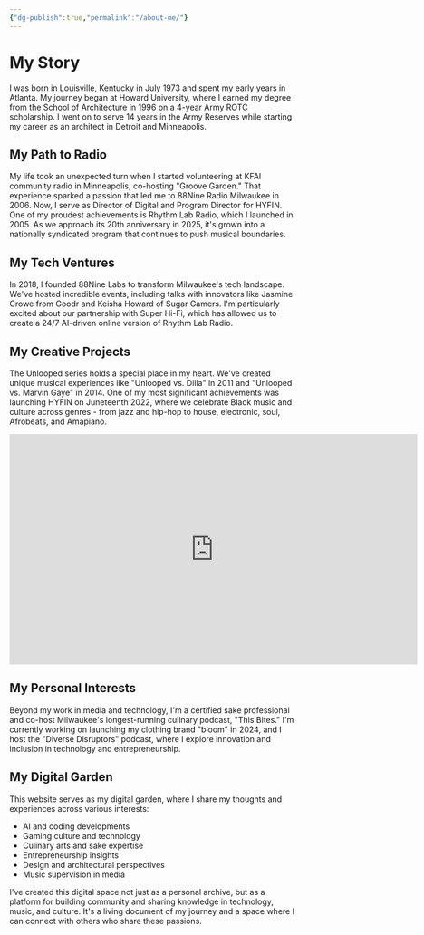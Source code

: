```yaml
---
{"dg-publish":true,"permalink":"/about-me/"}
---
```


# My Story

I was born in Louisville, Kentucky in July 1973 and spent my early years in Atlanta. My journey began at Howard University, where I earned my degree from the School of Architecture in 1996 on a 4-year Army ROTC scholarship. I went on to serve 14 years in the Army Reserves while starting my career as an architect in Detroit and Minneapolis.

## My Path to Radio

My life took an unexpected turn when I started volunteering at KFAI community radio in Minneapolis, co-hosting "Groove Garden." That experience sparked a passion that led me to 88Nine Radio Milwaukee in 2006. Now, I serve as Director of Digital and Program Director for HYFIN. One of my proudest achievements is Rhythm Lab Radio, which I launched in 2005. As we approach its 20th anniversary in 2025, it's grown into a nationally syndicated program that continues to push musical boundaries.

## My Tech Ventures

In 2018, I founded 88Nine Labs to transform Milwaukee's tech landscape. We've hosted incredible events, including talks with innovators like Jasmine Crowe from Goodr and Keisha Howard of Sugar Gamers. I'm particularly excited about our partnership with Super Hi-Fi, which has allowed us to create a 24/7 AI-driven online version of Rhythm Lab Radio.

## My Creative Projects

The Unlooped series holds a special place in my heart. We've created unique musical experiences like "Unlooped vs. Dilla" in 2011 and "Unlooped vs. Marvin Gaye" in 2014. One of my most significant achievements was launching HYFIN on Juneteenth 2022, where we celebrate Black music and culture across genres - from jazz and hip-hop to house, electronic, soul, Afrobeats, and Amapiano.

<iframe width="720" height="407" src="https://www.youtube.com/embed/MEHwloxVwhE" title="Alverno Presents: Unlooped vs. Marvin Gaye" frameborder="0" allow="accelerometer; autoplay; clipboard-write; encrypted-media; gyroscope; picture-in-picture; web-share" referrerpolicy="strict-origin-when-cross-origin" allowfullscreen></iframe>

## My Personal Interests

Beyond my work in media and technology, I'm a certified sake professional and co-host Milwaukee's longest-running culinary podcast, "This Bites." I'm currently working on launching my clothing brand "bloom" in 2024, and I host the "Diverse Disruptors" podcast, where I explore innovation and inclusion in technology and entrepreneurship.

## My Digital Garden

This website serves as my digital garden, where I share my thoughts and experiences across various interests:
- AI and coding developments
- Gaming culture and technology
- Culinary arts and sake expertise
- Entrepreneurship insights
- Design and architectural perspectives
- Music supervision in media

I've created this digital space not just as a personal archive, but as a platform for building community and sharing knowledge in technology, music, and culture. It's a living document of my journey and a space where I can connect with others who share these passions.